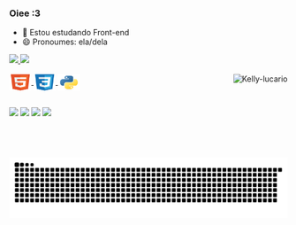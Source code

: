 ### Oiee :3

- 🌱 Estou estudando Front-end
- 😄 Pronoumes: ela/dela

<div>
  <a href="https://github.com/kelly-sakaki">
  <img height="180em" src="https://github-readme-stats.vercel.app/api?username=kelly-sakaki&show_icons=true&theme=dracula&include_all_commits=true&count_private=true"/>
  <img height="180em" src="https://github-readme-stats.vercel.app/api/top-langs/?username=kelly-sakaki&layout=compact&langs_count=7&theme=dracula"/>
</div>
<div style="display: inline_block"><br>
  <img align="center" alt="Kelly-HTML" height="30" width="40" src="https://raw.githubusercontent.com/devicons/devicon/master/icons/html5/html5-original.svg">
  <img align="center" alt="Kelly-CSS" height="30" width="40" src="https://raw.githubusercontent.com/devicons/devicon/master/icons/css3/css3-original.svg">
  <img align="center" alt="Kelly-Python" height="30" width="40" src="https://raw.githubusercontent.com/devicons/devicon/master/icons/python/python-original.svg">
  <img align="right" height="150em" alt="Kelly-lucario" src="https://media.giphy.com/media/2x0mbcluDSkkiS4CcL/giphy.gif">
</div>
  
  ##
  
  <div> 
  <a href="https://instagram.com/mitsue_sakaki" target="_blank"><img src="https://img.shields.io/badge/-Instagram-%23E4405F?style=for-the-badge&logo=instagram&logoColor=white" target="_blank"></a>
 <a href="https://discord.gg/P53qZesP" target="_blank"><img src="https://img.shields.io/badge/Discord-7289DA?style=for-the-badge&logo=discord&logoColor=white" target="_blank"></a> 
  <a href="mailto:mitsue.sakaki@gmail.com"><img src="https://img.shields.io/badge/-Gmail-%23333?style=for-the-badge&logo=gmail&logoColor=white" target="_blank"></a>
  <a href="https://www.linkedin.com/in/kelly-sakaki" target="_blank"><img src="https://img.shields.io/badge/-LinkedIn-%230077B5?style=for-the-badge&logo=linkedin&logoColor=white" target="_blank"></a>
 
  ![Snake animation](https://github.com/kelly-sakaki/kelly-sakaki/blob/output/github-contribution-grid-snake.svg)
 
</div>
